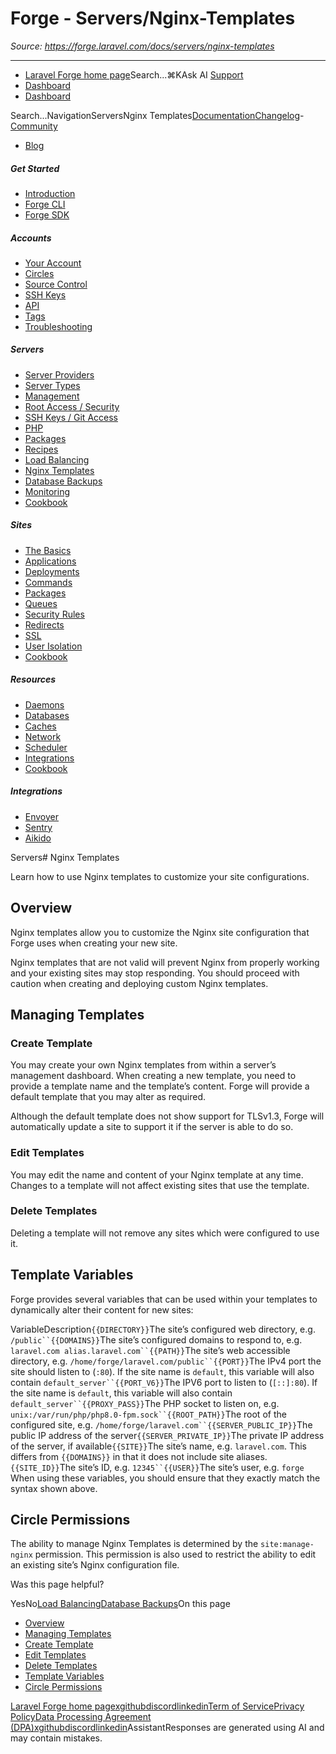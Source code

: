# Forge - Servers/Nginx-Templates

*Source: https://forge.laravel.com/docs/servers/nginx-templates*

---

- [Laravel Forge home page](https://forge.laravel.com)Search...⌘KAsk AI
[Support](/cdn-cgi/l/email-protection#4f29203d282a0f232e3d2e392a23612c2022)
- [Dashboard](https://forge.laravel.com)
- [Dashboard](https://forge.laravel.com)

Search...NavigationServersNginx Templates[Documentation](/docs/introduction)[Changelog](/docs/changelog/changelog)- [Community](https://discord.com/invite/laravel)
- [Blog](https://blog.laravel.com/forge)
##### Get Started

- [Introduction](/docs/introduction)
- [Forge CLI](/docs/cli)
- [Forge SDK](/docs/sdk)

##### Accounts

- [Your Account](/docs/accounts/your-account)
- [Circles](/docs/accounts/circles)
- [Source Control](/docs/accounts/source-control)
- [SSH Keys](/docs/accounts/ssh)
- [API](/docs/accounts/api)
- [Tags](/docs/accounts/tags)
- [Troubleshooting](/docs/accounts/cookbook)

##### Servers

- [Server Providers](/docs/servers/providers)
- [Server Types](/docs/servers/types)
- [Management](/docs/servers/management)
- [Root Access / Security](/docs/servers/provisioning-process)
- [SSH Keys / Git Access](/docs/servers/ssh)
- [PHP](/docs/servers/php)
- [Packages](/docs/servers/packages)
- [Recipes](/docs/servers/recipes)
- [Load Balancing](/docs/servers/load-balancing)
- [Nginx Templates](/docs/servers/nginx-templates)
- [Database Backups](/docs/servers/backups)
- [Monitoring](/docs/servers/monitoring)
- [Cookbook](/docs/servers/cookbook)

##### Sites

- [The Basics](/docs/sites/the-basics)
- [Applications](/docs/sites/applications)
- [Deployments](/docs/sites/deployments)
- [Commands](/docs/sites/commands)
- [Packages](/docs/sites/packages)
- [Queues](/docs/sites/queues)
- [Security Rules](/docs/sites/security-rules)
- [Redirects](/docs/sites/redirects)
- [SSL](/docs/sites/ssl)
- [User Isolation](/docs/sites/user-isolation)
- [Cookbook](/docs/sites/cookbook)

##### Resources

- [Daemons](/docs/resources/daemons)
- [Databases](/docs/resources/databases)
- [Caches](/docs/resources/caches)
- [Network](/docs/resources/network)
- [Scheduler](/docs/resources/scheduler)
- [Integrations](/docs/resources/integrations)
- [Cookbook](/docs/resources/cookbook)

##### Integrations

- [Envoyer](/docs/integrations/envoyer)
- [Sentry](/docs/integrations/sentry)
- [Aikido](/docs/integrations/aikido)

Servers# Nginx Templates

Learn how to use Nginx templates to customize your site configurations.

## [​](#overview)Overview

Nginx templates allow you to customize the Nginx site configuration that Forge uses when creating your new site.

Nginx templates that are not valid will prevent Nginx from properly working and your existing sites may stop responding. You should proceed with caution when creating and deploying custom Nginx templates.

## [​](#managing-templates)Managing Templates

### [​](#create-template)Create Template

You may create your own Nginx templates from within a server’s management dashboard. When creating a new template, you need to provide a template name and the template’s content. Forge will provide a default template that you may alter as required.

Although the default template does not show support for TLSv1.3, Forge will automatically update a site to support it if the server is able to do so.

### [​](#edit-templates)Edit Templates

You may edit the name and content of your Nginx template at any time. Changes to a template will not affect existing sites that use the template.

### [​](#delete-templates)Delete Templates

Deleting a template will not remove any sites which were configured to use it.

## [​](#template-variables)Template Variables

Forge provides several variables that can be used within your templates to dynamically alter their content for new sites:

VariableDescription`{{DIRECTORY}}`The site’s configured web directory, e.g. `/public``{{DOMAINS}}`The site’s configured domains to respond to, e.g. `laravel.com alias.laravel.com``{{PATH}}`The site’s web accessible directory, e.g. `/home/forge/laravel.com/public``{{PORT}}`The IPv4 port the site should listen to (`:80`). If the site name is `default`, this variable will also contain `default_server``{{PORT_V6}}`The IPV6 port to listen to (`[::]:80`). If the site name is `default`, this variable will also contain `default_server``{{PROXY_PASS}}`The PHP socket to listen on, e.g. `unix:/var/run/php/php8.0-fpm.sock``{{ROOT_PATH}}`The root of the configured site, e.g. `/home/forge/laravel.com``{{SERVER_PUBLIC_IP}}`The public IP address of the server`{{SERVER_PRIVATE_IP}}`The private IP address of the server, if available`{{SITE}}`The site’s name, e.g. `laravel.com`. This differs from `{{DOMAINS}}` in that it does not include site aliases.`{{SITE_ID}}`The site’s ID, e.g. `12345``{{USER}}`The site’s user, e.g. `forge`
When using these variables, you should ensure that they exactly match the syntax shown above.

## [​](#circle-permissions)Circle Permissions

The ability to manage Nginx Templates is determined by the `site:manage-nginx` permission. This permission is also used to restrict the ability to edit an existing site’s Nginx configuration file.

Was this page helpful?

YesNo[Load Balancing](/docs/servers/load-balancing)[Database Backups](/docs/servers/backups)On this page
- [Overview](#overview)
- [Managing Templates](#managing-templates)
- [Create Template](#create-template)
- [Edit Templates](#edit-templates)
- [Delete Templates](#delete-templates)
- [Template Variables](#template-variables)
- [Circle Permissions](#circle-permissions)

[Laravel Forge home page](https://forge.laravel.com)[x](https://x.com/laravelphp)[github](https://github.com/laravel)[discord](https://discord.com/invite/laravel)[linkedin](https://linkedin.com/company/laravel)[Term of Service](https://forge.laravel.com/terms-of-service)[Privacy Policy](https://forge.laravel.com/privacy-policy)[Data Processing Agreement (DPA)](https://forge.laravel.com/data-processing-agreement)[x](https://x.com/laravelphp)[github](https://github.com/laravel)[discord](https://discord.com/invite/laravel)[linkedin](https://linkedin.com/company/laravel)AssistantResponses are generated using AI and may contain mistakes.